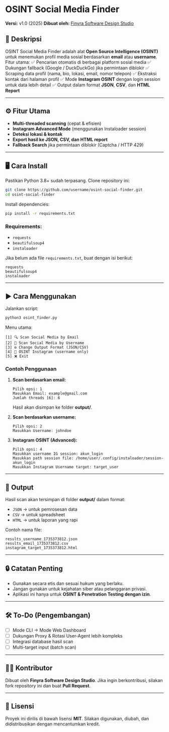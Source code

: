 # OSINT Social Media Finder

**Versi:** v1.0 (2025)
**Dibuat oleh:** [Finyra Software Design Studio](https://github.com/finyra)

## 📌 Deskripsi

OSINT Social Media Finder adalah alat **Open Source Intelligence (OSINT)** untuk menemukan profil media sosial berdasarkan **email** atau **username**.
Fitur utama:
✅ Pencarian otomatis di berbagai platform sosial media
✅ Dukungan fallback (Google / DuckDuckGo) jika permintaan diblokir
✅ Scraping data profil (nama, bio, lokasi, email, nomor telepon)
✅ Ekstraksi kontak dari halaman profil
✅ Mode **Instagram OSINT** dengan login session untuk data lebih detail
✅ Output dalam format **JSON**, **CSV**, dan **HTML Report**

---

## ⚙️ Fitur Utama

* **Multi-threaded scanning** (cepat & efisien)
* **Instagram Advanced Mode** (menggunakan Instaloader session)
* **Deteksi lokasi & kontak**
* **Export hasil ke JSON, CSV, dan HTML report**
* **Fallback Search** jika permintaan diblokir (Captcha / HTTP 429)

---

## 🖥️ Cara Install

Pastikan Python 3.8+ sudah terpasang.
Clone repository ini:

```bash
git clone https://github.com/username/osint-social-finder.git
cd osint-social-finder
```

Install dependencies:

```bash
pip install -r requirements.txt
```

### **Requirements:**

* `requests`
* `beautifulsoup4`
* `instaloader`

Jika belum ada file `requirements.txt`, buat dengan isi berikut:

```
requests
beautifulsoup4
instaloader
```

---

## ▶️ Cara Menggunakan

Jalankan script:

```bash
python3 osint_finder.py
```

Menu utama:

```
[1] 🔍 Scan Social Media by Email
[2] 🔎 Scan Social Media by Username
[3] ⚙️ Change Output Format (JSON/CSV)
[4] 📸 OSINT Instagram (username only)
[5] ❌ Exit
```

### **Contoh Penggunaan**

1. **Scan berdasarkan email:**

   ```
   Pilih opsi: 1
   Masukkan Email: example@gmail.com
   Jumlah threads [6]: 6
   ```

   Hasil akan disimpan ke folder **output/**.

2. **Scan berdasarkan username:**

   ```
   Pilih opsi: 2
   Masukkan Username: johndoe
   ```

3. **Instagram OSINT (Advanced):**

   ```
   Pilih opsi: 4
   Masukkan username IG session: akun_login
   Masukkan path session file: /home/user/.config/instaloader/session-akun_login
   Masukkan Instagram Username target: target_user
   ```

---

## 📂 Output

Hasil scan akan tersimpan di folder **output/** dalam format:

* `JSON` → untuk pemrosesan data
* `CSV` → untuk spreadsheet
* `HTML` → untuk laporan yang rapi

Contoh nama file:

```
results_username_1735373812.json
results_email_1735373812.csv
instagram_target_1735373812.html
```

---

## 🔒 Catatan Penting

* Gunakan secara etis dan sesuai hukum yang berlaku.
* Jangan gunakan untuk kejahatan siber atau pelanggaran privasi.
* Aplikasi ini hanya untuk **OSINT & Penetration Testing dengan izin**.

---

## 🛠️ To-Do (Pengembangan)

* [ ] Mode CLI → Mode Web Dashboard
* [ ] Dukungan Proxy & Rotasi User-Agent lebih kompleks
* [ ] Integrasi database hasil scan
* [ ] Multi-target input (batch scan)

---

## 👨‍💻 Kontributor

Dibuat oleh **Finyra Software Design Studio**.
Jika ingin berkontribusi, silakan fork repository ini dan buat **Pull Request**.

---

## 📜 Lisensi

Proyek ini dirilis di bawah lisensi **MIT**.
Silakan digunakan, diubah, dan didistribusikan dengan mencantumkan kredit.
